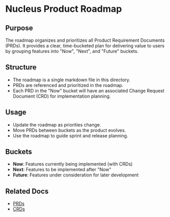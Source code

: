 # Nucleus Product Roadmap

## Purpose
The roadmap organizes and prioritizes all Product Requirement Documents (PRDs). It provides a clear, time-bucketed plan for delivering value to users by grouping features into "Now", "Next", and "Future" buckets.

## Structure
- The roadmap is a single markdown file in this directory.
- PRDs are referenced and prioritized in the roadmap.
- Each PRD in the "Now" bucket will have an associated Change Request Document (CRD) for implementation planning.

## Usage
- Update the roadmap as priorities change.
- Move PRDs between buckets as the product evolves.
- Use the roadmap to guide sprint and release planning.

## Buckets
- **Now**: Features currently being implemented (with CRDs)
- **Next**: Features to be implemented after "Now"
- **Future**: Features under consideration for later development

## Related Docs
- [PRDs](./product-requirements/readme.md)
- [CRDs](./change-requests/readme.md) 